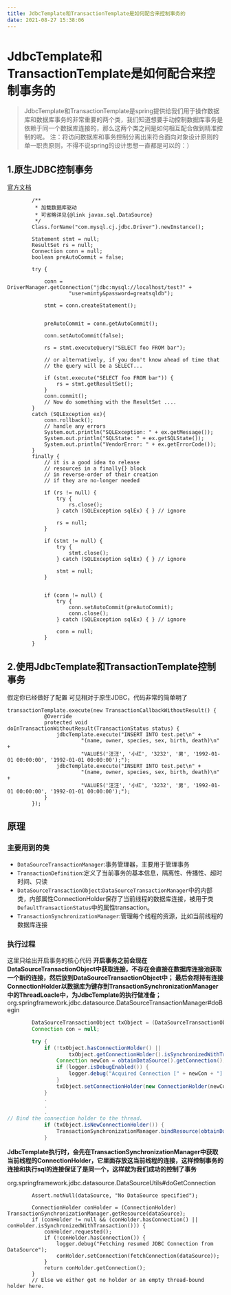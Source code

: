 ```yaml
---
title: JdbcTemplate和TransactionTemplate是如何配合来控制事务的
date: 2021-08-27 15:38:06
---
```


# JdbcTemplate和TransactionTemplate是如何配合来控制事务的
> JdbcTemplate和TransactionTemplate是spring提供给我们用于操作数据库和数据库事务的非常重要的两个类，我们知道想要手动控制数据库事务是依赖于同一个数据库连接的，那么这两个类之间是如何相互配合做到精准控制的呢。
注：将访问数据库和事务控制分离出来符合面向对象设计原则的单一职责原则，不得不说spring的设计思想一直都是可以的：）

## 1.原生JDBC控制事务

[官方文档](https://dev.mysql.com/doc/connector-j/8.0/en/connector-j-usagenotes-connect-drivermanager.html)
```
		/**
         * 加载数据库驱动
         * 可省略详见{@link javax.sql.DataSource}
         */
        Class.forName("com.mysql.cj.jdbc.Driver").newInstance();

        Statement stmt = null;
        ResultSet rs = null;
        Connection conn = null;
        boolean preAutoCommit = false;

        try {

            conn = DriverManager.getConnection("jdbc:mysql://localhost/test?" +
                    "user=minty&password=greatsqldb");

            stmt = conn.createStatement();


            preAutoCommit = conn.getAutoCommit();
            
            conn.setAutoCommit(false);

            rs = stmt.executeQuery("SELECT foo FROM bar");

            // or alternatively, if you don't know ahead of time that
            // the query will be a SELECT...

            if (stmt.execute("SELECT foo FROM bar")) {
                rs = stmt.getResultSet();
            }
            conn.commit();
            // Now do something with the ResultSet ....
        }
        catch (SQLException ex){
            conn.rollback();
            // handle any errors
            System.out.println("SQLException: " + ex.getMessage());
            System.out.println("SQLState: " + ex.getSQLState());
            System.out.println("VendorError: " + ex.getErrorCode());
        }
        finally {
            // it is a good idea to release
            // resources in a finally{} block
            // in reverse-order of their creation
            // if they are no-longer needed

            if (rs != null) {
                try {
                    rs.close();
                } catch (SQLException sqlEx) { } // ignore

                rs = null;
            }

            if (stmt != null) {
                try {
                    stmt.close();
                } catch (SQLException sqlEx) { } // ignore

                stmt = null;
            }


            if (conn != null) {
                try {
                    conn.setAutoCommit(preAutoCommit);
                    conn.close();
                } catch (SQLException sqlEx) { } // ignore

                conn = null;
            }
        }
```

## 2.使用JdbcTemplate和TransactionTemplate控制事务

假定你已经做好了配置
可见相对于原生JDBC，代码非常的简单明了
```
transactionTemplate.execute(new TransactionCallbackWithoutResult() {
            @Override
            protected void doInTransactionWithoutResult(TransactionStatus status) {
                jdbcTemplate.execute("INSERT INTO test.pet\n" +
                        "(name, owner, species, sex, birth, death)\n" +
                        "VALUES('汪汪', '小红', '3232', '男', '1992-01-01 00:00:00', '1992-01-01 00:00:00');");
                jdbcTemplate.execute("INSERT INTO test.pet\n" +
                        "(name, owner, species, sex, birth, death)\n" +
                        "VALUES('汪汪', '小红', '3232', '男', '1992-01-01 00:00:00', '1992-01-01 00:00:00');");
            }
        });
```
## 原理

### 主要用到的类
* `DataSourceTransactionManager`:事务管理器，主要用于管理事务
* `TransactionDefinition`:定义了当前事务的基本信息，隔离性、传播性、超时时间、只读
* `DataSourceTransactionObject`:`DataSourceTransactionManager`中的内部类，内部属性ConnectionHolder保存了当前线程的数据库连接，被用于类`DefaultTransactionStatus`中的属性transaction。
* `TransactionSynchronizationManager`:管理每个线程的资源，比如当前线程的数据库连接

### 执行过程
这里只给出开启事务的核心代码
**开启事务之前会现在DataSourceTransactionObject中获取连接，不存在会直接在数据库连接池获取一个新的连接，然后放到DataSourceTransactionObject中；
最后会将持有连接ConnectionHolder以数据库为键存到TransactionSynchronizationManager中的ThreadLoacle中，为JdbcTemplate的执行做准备；**
org.springframework.jdbc.datasource.DataSourceTransactionManager#doBegin
```java
		DataSourceTransactionObject txObject = (DataSourceTransactionObject) transaction;
		Connection con = null;

		try {
			if (!txObject.hasConnectionHolder() ||
					txObject.getConnectionHolder().isSynchronizedWithTransaction()) {
				Connection newCon = obtainDataSource().getConnection();
				if (logger.isDebugEnabled()) {
					logger.debug("Acquired Connection [" + newCon + "] for JDBC transaction");
				}
				txObject.setConnectionHolder(new ConnectionHolder(newCon), true);
			}
			.
			.
			.
// Bind the connection holder to the thread.
			if (txObject.isNewConnectionHolder()) {
				TransactionSynchronizationManager.bindResource(obtainDataSource(), txObject.getConnectionHolder());
			}
```

**JdbcTemplate执行时，会先在TransactionSynchronizationManager中获取当前线程的ConnectionHolder，它里面存放这当前线程的连接，这样控制事务的连接和执行sql的连接保证了是同一个，这样就为我们成功的控制了事务**

org.springframework.jdbc.datasource.DataSourceUtils#doGetConnection
```
		Assert.notNull(dataSource, "No DataSource specified");

		ConnectionHolder conHolder = (ConnectionHolder) TransactionSynchronizationManager.getResource(dataSource);
		if (conHolder != null && (conHolder.hasConnection() || conHolder.isSynchronizedWithTransaction())) {
			conHolder.requested();
			if (!conHolder.hasConnection()) {
				logger.debug("Fetching resumed JDBC Connection from DataSource");
				conHolder.setConnection(fetchConnection(dataSource));
			}
			return conHolder.getConnection();
		}
		// Else we either got no holder or an empty thread-bound holder here.
```


















